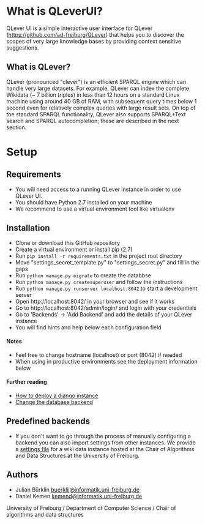 # What is QLeverUI?
QLever UI is a simple interactive user interface for QLever (https://github.com/ad-freiburg/QLever) that helps you to discover the scopes of very large knowledge bases by providing context sensitive suggestions.

## What is QLever?
QLever (pronounced "clever") is an efficient SPARQL engine which can handle very large datasets. For example, QLever can index the complete Wikidata (~ 7 billion triples) in less than 12 hours on a standard Linux machine using around 40 GB of RAM, with subsequent query times below 1 second even for relatively complex queries with large result sets. On top of the standard SPARQL functionality, QLever also supports SPARQL+Text search and SPARQL autocompletion; these are described in the next section.

# Setup

## Requirements
- You will need access to a running QLever instance in order to use QLever UI.
- You should have Python 2.7 installed on your machine
- We recommend to use a virtual environment tool like virtualenv
 
## Installation

- Clone or download this GitHub repository
- Create a virtual environment or install pip (2.7)
- Run ```pip install -r requirements.txt``` in the project root directory
- Move "settings_secret_template.py" to "settings_secret.py" and fill in the gaps
- Run ```python manage.py migrate``` to create the databbse
- Run ```python manage.py createsuperuser``` and follow the instructions
- Run ```python manage.py runserver localhost:8042``` to start a development server
- Open http://localhost:8042/ in your browser and see if it works
- Go to http://localhost:8042/admin/login/ and login with your credentials
- Go to 'Backends' -> 'Add Backend' and add the details of your QLever instance
- You will find hints and help below each configuration field

#### Notes
- Feel free to change hostname (localhost) or port (8042) if needed
- When using in productive environments see the deployment information below

#### Further reading
- [How to deploy a django instance](https://docs.djangoproject.com/en/1.11/howto/deployment/wsgi/)
- [Change the database backend](https://docs.djangoproject.com/en/1.11/ref/databases/)

## Predefined backends
- If you don't want to go through the process of manually configuring a backend you can also import settings from other instances. We provide a [settings file](resources/backend-sample.csv) for a wiki data instance hosted at the Chair of Algorithms and Data Structures at the University of Freiburg.

## Authors
- Julian Bürklin <buerklij@informatik.uni-freiburg.de>
- Daniel Kemen <kemend@informatik.uni-freiburg.de>

University of Freiburg / 
Department of Computer Science / 
Chair of algorithms and data structures
